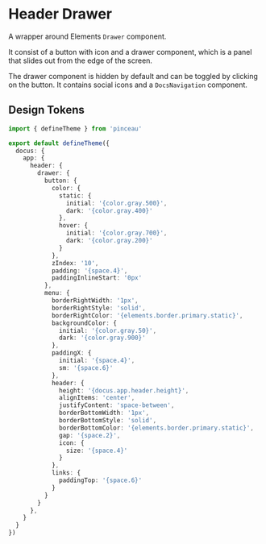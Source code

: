 # Header Drawer

A wrapper around Elements `Drawer` component.

It consist of a button with icon and a drawer component, which is a panel that slides out from the edge of the screen. 

The drawer component is hidden by default and can be toggled by clicking on the button. It contains social icons and a `DocsNavigation` component.


## Design Tokens

```ts [tokens.config.ts]
import { defineTheme } from 'pinceau'

export default defineTheme({
  docus: {
    app: {
      header: {
        drawer: {
          button: {
            color: {
              static: {
                initial: '{color.gray.500}',
                dark: '{color.gray.400}'
              },
              hover: {
                initial: '{color.gray.700}',
                dark: '{color.gray.200}'
              }
            },
            zIndex: '10',
            padding: '{space.4}',
            paddingInlineStart: '0px'
          },
          menu: {
            borderRightWidth: '1px',
            borderRightStyle: 'solid',
            borderRightColor: '{elements.border.primary.static}',
            backgroundColor: {
              initial: '{color.gray.50}',
              dark: '{color.gray.900}'
            },
            paddingX: {
              initial: '{space.4}',
              sm: '{space.6}'
            },
            header: {
              height: '{docus.app.header.height}',
              alignItems: 'center',
              justifyContent: 'space-between',
              borderBottomWidth: '1px',
              borderBottomStyle: 'solid',
              borderBottomColor: '{elements.border.primary.static}',
              gap: '{space.2}',
              icon: {
                size: '{space.4}'
              }
            },
            links: {
              paddingTop: '{space.6}'
            }
          }
        }
      },
    }
  }
})
```